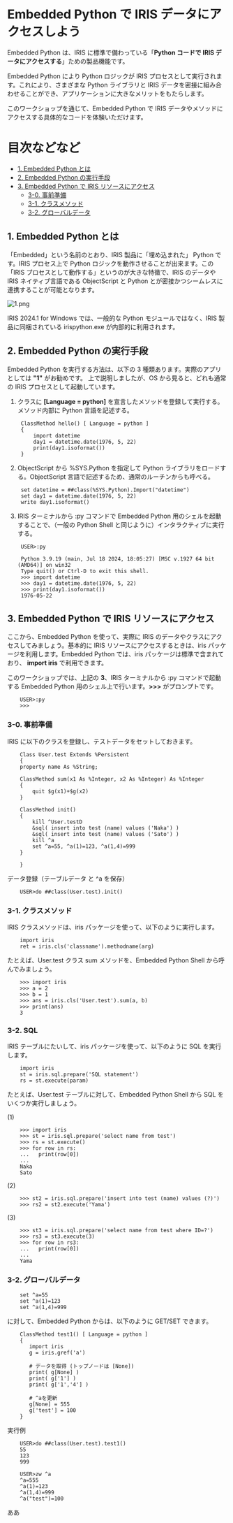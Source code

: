 # Embedded Python で IRIS データにアクセスしよう

Embedded Python は、IRIS に標準で備わっている「**Python コードで IRIS データにアクセスする**」ための製品機能です。

Embedded Python により Python ロジックが IRIS プロセスとして実行されます。これにより、さまざまな Python ライブラリと IRIS データを密接に組み合わせることができ、アプリケーションに大きなメリットをもたらします。

このワークショップを通じて、Embedded Python で IRIS データやメソッドにアクセスする具体的なコードを体験いただけます。

# 目次などなど

- [1. Embedded Python とは](#1-embedded-python-とは)
- [2. Embedded Python の実行手段](#2-embedded-python-の実行手段)
- [3. Embedded Python で IRIS リソースにアクセス](#3-embedded-python-で-iris-リソースにアクセス)
    - [3-0. 事前準備](#3-0-事前準備)   
    - [3-1. クラスメソッド](#3-1-クラスメソッド)
    - [3-2. グローバルデータ](#3-2-グローバルデータ)
  

## 1. Embedded Python とは

「Embedded」という名前のとおり、IRIS 製品に「埋め込まれた」 Python です。IRIS プロセス上で Python ロジックを動作させることが出来ます。この「IRIS プロセスとして動作する」というのが大きな特徴で、IRIS のデータや IRIS ネイティブ言語である ObjectScript と Python とが密接かつシームレスに連携することが可能となります。

![1.png](./1.png "1.png")

IRIS 2024.1 for Windows では、一般的な Python モジュールではなく、IRIS 製品に同梱されている irispython.exe が内部的に利用されます。

## 2. Embedded Python の実行手段

Embedded Python を実行する方法は、以下の 3 種類あります。実際のアプリとしては **"1"** がお勧めです。
上で説明しましたが、OS から見ると、どれも通常の IRIS プロセスとして起動しています。

1. クラスに **[Language = python]** を宣言したメソッドを登録して実行する。メソッド内部に Python 言語を記述する。

        ClassMethod hello() [ Language = python ]
        {
            import datetime
            day1 = datetime.date(1976, 5, 22)
            print(day1.isoformat())
        }

2. ObjectScript から %SYS.Python を指定して Python ライブラリをロードする。ObjectScript 言語で記述するため、通常のルーチンからも呼べる。

        set datetime = ##class(%SYS.Python).Import("datetime")
        set day1 = datetime.date(1976, 5, 22)
        write day1.isoformat()

3. IRIS ターミナルから :py コマンドで Embedded Python 用のシェルを起動することで、（一般の Python Shell と同じように）インタラクティブに実行する。

        USER>:py
         
        Python 3.9.19 (main, Jul 18 2024, 18:05:27) [MSC v.1927 64 bit (AMD64)] on win32
        Type quit() or Ctrl-D to exit this shell.
        >>> import datetime
        >>> day1 = datetime.date(1976, 5, 22)
        >>> print(day1.isoformat())
        1976-05-22

## 3. Embedded Python で IRIS リソースにアクセス

ここから、Embedded Python を使って、実際に IRIS のデータやクラスにアクセスしてみましょう。基本的に IRIS リソースにアクセスするときは、iris パッケージを利用します。Embedded Python では、iris パッケージは標準で含まれており、 **import iris** で利用できます。

このワークショップでは、上記の **3**、IRIS ターミナルから :py コマンドで起動する Embedded Python 用のシェル上で行います。**>>>** がプロンプトです。

        USER>:py
        >>>

### 3-0. 事前準備

IRIS に以下のクラスを登録し、テストデータをセットしておきます。

        Class User.test Extends %Persistent
        {        
        property name As %String;

        ClassMethod sum(x1 As %Integer, x2 As %Integer) As %Integer
        {
            quit $g(x1)+$g(x2)
        }
        
        ClassMethod init()
        {
            kill ^User.testD
            &sql( insert into test (name) values ('Naka') )
            &sql( insert into test (name) values ('Sato') )          
            kill ^a
            set ^a=55, ^a(1)=123, ^a(1,4)=999
        }

        }

データ登録（テーブルデータ と ^a を保存）

        USER>do ##class(User.test).init()

### 3-1. クラスメソッド

IRIS クラスメソッドは、iris パッケージを使って、以下のように実行します。

        import iris
        ret = iris.cls('classname').methodname(arg)

たとえば、User.test クラス sum メソッドを、Embedded Python Shell から呼んでみましょう。

        >>> import iris
        >>> a = 2
        >>> b = 1
        >>> ans = iris.cls('User.test').sum(a, b)
        >>> print(ans)
        3

### 3-2. SQL

IRIS テーブルにたいして、iris パッケージを使って、以下のように SQL を実行します。

        import iris
        st = iris.sql.prepare('SQL statement')
        rs = st.execute(param)

たとえば、User.test テーブルに対して、Embedded Python Shell から SQL をいくつか実行しましょう。

(1)

        >>> import iris
        >>> st = iris.sql.prepare('select name from test')
        >>> rs = st.execute()
        >>> for row in rs:
        ...   print(row[0])
        ...
        Naka
        Sato

(2)

        >>> st2 = iris.sql.prepare('insert into test (name) values (?)')
        >>> rs2 = st2.execute('Yama')

(3)

        >>> st3 = iris.sql.prepare('select name from test where ID=?')
        >>> rs3 = st3.execute(3)
        >>> for row in rs3:
        ...   print(row[0])
        ...
        Yama
        

### 3-2. グローバルデータ

        set ^a=55
        set ^a(1)=123
        set ^a(1,4)=999

に対して、Embedded Python からは、以下のように GET/SET できます。

        ClassMethod test1() [ Language = python ]
        {
           import iris
           g = iris.gref('a')
           
           # データを取得 (トップノードは [None])
           print( g[None] )
           print( g['1'] )
           print( g['1','4'] )
           
           # ^aを更新
           g[None] = 555
           g['test'] = 100
        }

実行例

        USER>do ##class(User.test).test1()
        55
        123
        999

        USER>zw ^a
        ^a=555
        ^a(1)=123
        ^a(1,4)=999
        ^a("test")=100        

ああ
   
